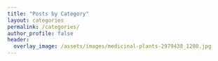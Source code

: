 ```yaml
---
title: "Posts by Category"
layout: categories
permalink: /categories/
author_profile: false
header:
  overlay_image: /assets/images/medicinal-plants-2979438_1280.jpg
---
```

